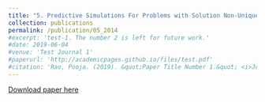 ```yaml
---
title: "5. Predictive Simulations For Problems with Solution Non-Uniqueness"
collection: publications
permalink: /publication/05_2014
#excerpt: 'test-1. The number 2 is left for future work.'
#date: 2019-06-04
#venue: 'Test Journal 1'
#paperurl: 'http://academicpages.github.io/files/test.pdf'
#citation: 'Rao, Pooja. (2019). &quot;Paper Title Number 1.&quot; <i>Journal 1</i>. 1(1).'
---
```

[Download paper here](ftp://ftp.ams.sunysb.edu/papers/2014/susb14_02.pdf)

